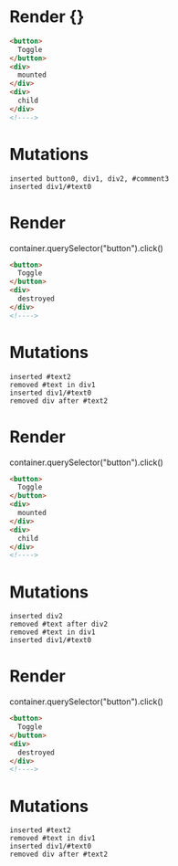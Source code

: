 # Render {}
```html
<button>
  Toggle
</button>
<div>
  mounted
</div>
<div>
  child
</div>
<!---->
```

# Mutations
```
inserted button0, div1, div2, #comment3
inserted div1/#text0
```


# Render 
container.querySelector("button").click()

```html
<button>
  Toggle
</button>
<div>
  destroyed
</div>
<!---->
```

# Mutations
```
inserted #text2
removed #text in div1
inserted div1/#text0
removed div after #text2
```


# Render 
container.querySelector("button").click()

```html
<button>
  Toggle
</button>
<div>
  mounted
</div>
<div>
  child
</div>
<!---->
```

# Mutations
```
inserted div2
removed #text after div2
removed #text in div1
inserted div1/#text0
```


# Render 
container.querySelector("button").click()

```html
<button>
  Toggle
</button>
<div>
  destroyed
</div>
<!---->
```

# Mutations
```
inserted #text2
removed #text in div1
inserted div1/#text0
removed div after #text2
```